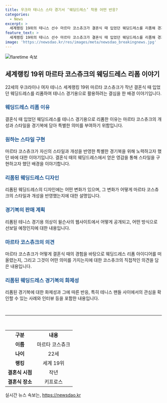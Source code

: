 ```yaml
---
title: 우크라 테니스 스타 경기서 ‘웨딩드레스’ 착용 어떤 반응?
categories:
  - News
excerpt: >
  세계랭킹 19위의 테니스 선수 마르타 코스츄크가 결혼식 때 입었던 웨딩드레스를 리폼해 경기복으로 쓰려고 한다. 이 특별한 결정이 화제가 되고 있다. 코스츄크는 웨딩드레스 디자인에 대해 소녀들의 기대와 자신의 욕망이 맞지 않았다고 고백했으며, 이에 따라 경기용 드레스는 단순하면서도 독특한 디자인으로 완성됐다. 그녀의 경기복은 윌슨사에서 300달러에 판매될 예정이다.
feature_text: >
  세계랭킹 19위의 테니스 선수 마르타 코스츄크가 결혼식 때 입었던 웨딩드레스를 리폼해 경기복으로 쓰려고 한다. 이 특별한 결정이 화제가 되고 있다. 코스츄크는 웨딩드레스 디자인에 대해 소녀들의 기대와 자신의 욕망이 맞지 않았다고 고백했으며, 이에 따라 경기용 드레스는 단순하면서도 독특한 디자인으로 완성됐다. 그녀의 경기복은 윌슨사에서 300달러에 판매될 예정이다.
image: 'https://newsdao.kr/res/images/meta/newsdao_breakingnews.jpg'
---
```


<p><img src="https://newsdao.kr/res/images/meta/newsdao_breakingnews.jpg" alt="flaretime 속보" /></p>

<h2 data-ke-size="size26">세계랭킹 19위 마르타 코스츄크의 웨딩드레스 리폼 이야기</h2>

<p data-ke-size="size16">22세의 우크라이나 여자 테니스 세계랭킹 19위 마르타 코스츄크가 작년 결혼식 때 입었던 웨딩드레스를 리폼하여 테니스 경기용으로 활용하려는 결심을 한 배경 이야기입니다.</p>

<h3><b><span style="color: #1a5490;">웨딩드레스 리폼 이유</span></b></h3>

<p data-ke-size="size16">결혼식 때 입었던 웨딩드레스를 테니스 경기용으로 리폼한 이유는 마르타 코스츄크의 개성과 스타일을 경기복에 담아 특별한 의미를 부여하기 위함입니다.</p>

<h3><b><span style="color: #1a5490;">원하는 스타일 구현</span></b></h3>

<p data-ke-size="size16">마르타 코스츄크가 자신의 스타일과 개성을 반영한 특별한 경기복을 위해 노력하고자 했던 바에 대한 이야기입니다. 결혼식 때의 웨딩드레스에서 얻은 영감을 통해 스타일을 구현하고자 했던 배경을 이야기합니다.</p>

<h3><b><span style="color: #1a5490;">리폼된 웨딩드레스 디자인</span></b></h3>

<p data-ke-size="size16">리폼된 웨딩드레스의 디자인에는 어떤 변화가 있으며, 그 변화가 어떻게 마르타 코스츄크의 스타일과 개성을 반영했는지에 대한 설명입니다.</p>

<h3><b><span style="color: #1a5490;">경기복의 판매 계획</span></b></h3>

<p data-ke-size="size16">리폼된 테니스 경기용 의상이 윌슨사의 웹사이트에서 어떻게 공개되고, 어떤 방식으로 선보일 예정인지에 대한 내용입니다.</p>

<h3><b><span style="color: #1a5490;">마르타 코스츄크의 의견</span></b></h3>

<p data-ke-size="size16">마르타 코스츄크가 어떻게 결혼식 때의 경험을 바탕으로 웨딩드레스 리폼 아이디어를 떠올렸는지, 그리고 그것이 어떤 의미를 가지는지에 대한 코스츄크의 직접적인 의견을 담은 내용입니다.</p>

<h3><b><span style="color: #1a5490;">리폼된 웨딩드레스 경기복의 화제성</span></b></h3>

<p data-ke-size="size16">리폼된 경기복에 대한 화제성과 그에 따른 반응, 특히 테니스 팬들 사이에서의 관심을 확인할 수 있는 사례와 인터뷰 등을 포함한 내용입니다.</p>

<p data-ke-size="size16">&nbsp;</p>

<hr>

<p data-ke-size="size16">&nbsp;</p>

<table>
<tbody>
<tr>
<td style="text-align: center; height: 17px;"><b>구분</b></td>
<td style="text-align: center; height: 17px;"><b>내용</b></td>
</tr>
<tr>
<td style="text-align: center; height: 17px;"><b>이름</b></td>
<td style="text-align: center; height: 17px;">마르타 코스츄크</td>
</tr>
<tr>
<td style="text-align: center; height: 17px;"><b>나이</b></td>
<td style="text-align: center; height: 17px;">22세</td>
</tr>
<tr>
<td style="text-align: center; height: 17px;"><b>랭킹</b></td>
<td style="text-align: center; height: 17px;">세계 19위</td>
</tr>
<tr>
<td style="text-align: center; height: 17px;"><b>결혼식 시점</b></td>
<td style="text-align: center; height: 17px;">작년</td>
</tr>
<tr>
<td style="text-align: center; height: 17px;"><b>결혼식 장소</b></td>
<td style="text-align: center; height: 17px;">키프로스</td>
</tr>
</tbody>
</table>
실시간 뉴스 속보는, <a href="https://newsdao.kr" rel="dofollow">https://newsdao.kr</a>



